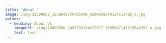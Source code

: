 ```yaml
---
title: 'About '
image: /img/32390662_1859641730765649_9204859349124513792_o.jpg
values:
  - heading: About Us
    imageUrl: /img/18491850_1485239154872577_1995647147615642351_o.jpg
    text: test
---
```


